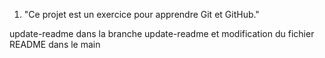 1. "Ce projet est un exercice pour apprendre Git et GitHub."

update-readme dans la branche update-readme
et
modification du fichier README dans le main

